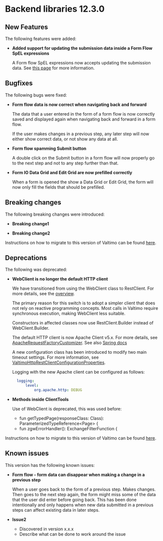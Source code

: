 # Backend libraries 12.3.0

## New Features

The following features were added:

* **Added support for updating the submission data inside a Form Flow SpEL expressions**

  A Form flow SpEL expressions now accepts updating the submission data.
  See [this page](/using-valtimo/form-flow/create-form-flow-definition.md#expressions) for more information.

## Bugfixes

The following bugs were fixed:

* **Form flow data is now correct when navigating back and forward**

  The data that a user entered in the form of a form flow is now correctly saved and displayed again when
  navigating back and forward in a form flow.

  If the user makes changes in a previous step, any later step will now either show correct data, or not show any data
  at all.

* **Form flow spamming Submit button**

  A double click on the Submit button in a form flow will now properly go to the next step and not to any step further
  than that.

* **Form IO Data Grid and Edit Grid are now prefilled correctly**

  When a form is opened the show a Data Grid or Edit Grid, the form will now only fill the fields that should be
  prefilled.


## Breaking changes

The following breaking changes were introduced:

* **Breaking change1**

* **Breaking change2**

Instructions on how to migrate to this version of Valtimo can be found [here](migration.md).

## Deprecations

The following was deprecated:

* **WebClient is no longer the default HTTP client**
    
    We have transitioned from using the WebClient class to RestClient. For more details, see the [overview](https://docs.spring.io/spring-framework/reference/integration/rest-clients.html).
    
    The primary reason for this switch is to adopt a simpler client that does not rely on reactive programming concepts. Most calls in Valtimo require synchronous execution, making WebClient less suitable.
    
    Constructors in affected classes now use RestClient.Builder instead of WebClient.Builder.
    
    The default HTTP client is now Apache Client v5.x.
    For more details, see [ApacheRequestFactoryCustomizer](https://github.com/valtimo-platform/valtimo-backend-libraries/blob/b0941b2ca161601094203b38ac639f1a809988a8/contract/src/main/kotlin/com/ritense/valtimo/contract/client/ApacheRequestFactoryCustomizer.kt).
    See also [Spring docs](https://docs.spring.io/spring-boot/reference/io/rest-client.html#io.rest-client.restclient.customization)
    
    A new configuration class has been introduced to modify two main timeout settings.
    For more information, see [ValtimoHttpRestClientConfigurationProperties](https://github.com/valtimo-platform/valtimo-backend-libraries/blob/b0941b2ca161601094203b38ac639f1a809988a8/contract/src/main/kotlin/com/ritense/valtimo/contract/client/ValtimoHttpRestClientConfigurationProperties.kt).
    
    Logging with the new Apache client can be configured as follows:
    ```yaml
      logging:
          level:
              org.apache.http: DEBUG
    ```

* **Methods inside ClientTools**

  Use of WebClient is deprecated, this was used before:
  - fun <T> getTypedPage(responseClass: Class<out T>): ParameterizedTypeReference<Page<T>> {
  - fun zgwErrorHandler(): ExchangeFilterFunction {

Instructions on how to migrate to this version of Valtimo can be found [here](migration.md).

## Known issues

This version has the following known issues:

* **Form flow - form data can disappear when making a change in a previous step**

  When a user goes back to the form of a previous step. Makes changes. Then goes to the next step again, the form might
  miss some of the data that the user did enter before going back. This has been done intentionally and only happens
  when new data submitted in a previous steps can affect existing data in later steps.

* **Issue2**
  * Discovered in version x.x.x
  * Describe what can be done to work around the issue
